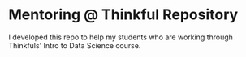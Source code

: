 Mentoring @ Thinkful Repository
=========================

I developed this repo to help my students who are working through Thinkfuls' Intro to Data Science course.

